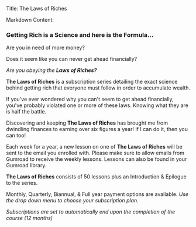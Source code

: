 Title: The Laws of Riches

Markdown Content:
### **Getting Rich is a Science and here is the Formula...**

Are you in need of more money?

Does it seem like you can never get ahead financially?

_Are you obeying the_ **_Laws of Riches?_**

**The Laws of Riches** is a subscription series detailing the exact science behind getting rich that everyone must follow in order to accumulate wealth.

If you've ever wondered why you can't seem to get ahead financially, you've probably violated one or more of these laws. Knowing what they are is half the battle.

Discovering and keeping **The Laws of Riches** has brought me from dwindling finances to earning over six figures a year! If I can do it, then you can too!

Each week for a year, a new lesson on one of **The Laws of Riches** will be sent to the email you enrolled with. Please make sure to allow emails from Gumroad to receive the weekly lessons. Lessons can also be found in your Gumroad library.

**The Laws of Riches** consists of 50 lessons plus an Introduction & Epilogue to the series.

Monthly, Quarterly, Biannual, & Full year payment options are available. _Use the drop down menu to choose your subscription plan._

_Subscriptions are set to automatically end upon the completion of the course (12 months)_
